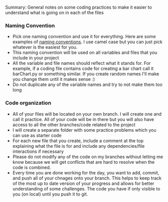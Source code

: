 Summary: General notes on some coding practices to make it easier to understand what is going on in each of the files

### Naming Convention

- Pick one naming convention and use it for everything. Here are some examples of [naming conventions](https://www.itglue.com/blog/naming-conventions-examples-formats-best-practices/). I use camel case but you can just pick whatever is the easiest for you.
- This naming convention will be used on all variables and files that you include in your project
- All the variable and file names should reflect what it stands for. For example, if a coding file contains code for creating a bar chart call it barChart.py or something similar. If you create random names I'll make you change them until it makes sense :)
- Do not duplicate any of the variable names and try to not make them too long

### Code organization

- All of your files will be located on your own branch. I will create one and call it practice. All of your code will be in there but you will also have access to all the other branches/code related to the project
- I will create a separate folder with some practice problems which you can use as starter code
- For each new file that you create, include a comment at the top explaining what the file is for and include any dependencies/file interactions if necessary
- Please do not modify any of the code on my branches without letting me know because we will get conflicts that are hard to resolve when the code is combined.
- Every time you are done working for the day, you want to add, commit, and push all of your chnages onto your branch. This helps to keep track of the most up to date version of your progress and allows for better understanding of some challenges. The code you have if only visible to you (on local) until you push it to git.